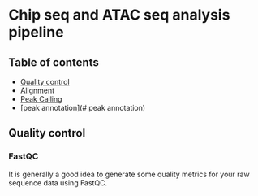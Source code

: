 
# Chip seq and ATAC seq analysis pipeline
## Table of contents
* [Quality control](#Quality-control)
* [Alignment](#Alignment)
* [Peak Calling](#Peak-Calling)
* [peak annotation](# peak annotation)


## Quality control
### FastQC
It is generally a good idea to generate some quality metrics for your raw sequence data using FastQC.
